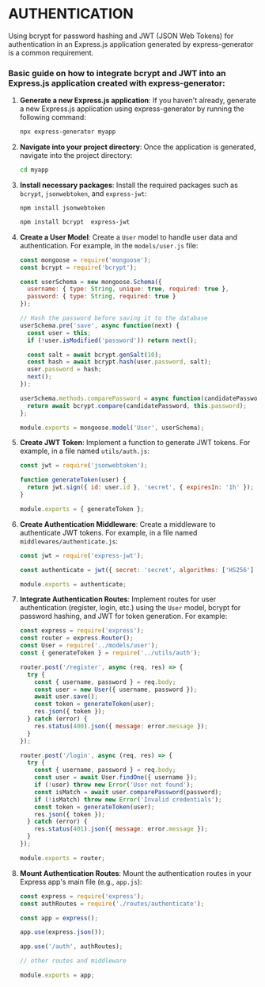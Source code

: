 # AUTHENTICATION

Using bcrypt for password hashing and JWT (JSON Web Tokens) for authentication in an Express.js application generated by express-generator is a common requirement. 

### Basic guide on how to integrate bcrypt and JWT into an Express.js application created with express-generator:

1. **Generate a new Express.js application**: If you haven't already, generate a new Express.js application using express-generator by running the following command:

   ```bash
   npx express-generator myapp
   ```

2. **Navigate into your project directory**: Once the application is generated, navigate into the project directory:

   ```bash
   cd myapp
   ```

3. **Install necessary packages**: Install the required packages such as `bcrypt`, `jsonwebtoken`, and `express-jwt`:

   ```
   npm install jsonwebtoken
   ```
   ```bash
   npm install bcrypt  express-jwt
   ```

4. **Create a User Model**: Create a `User` model to handle user data and authentication. For example, in the `models/user.js` file:

   ```javascript
   const mongoose = require('mongoose');
   const bcrypt = require('bcrypt');

   const userSchema = new mongoose.Schema({
     username: { type: String, unique: true, required: true },
     password: { type: String, required: true }
   });

   // Hash the password before saving it to the database
   userSchema.pre('save', async function(next) {
     const user = this;
     if (!user.isModified('password')) return next();

     const salt = await bcrypt.genSalt(10);
     const hash = await bcrypt.hash(user.password, salt);
     user.password = hash;
     next();
   });

   userSchema.methods.comparePassword = async function(candidatePassword) {
     return await bcrypt.compare(candidatePassword, this.password);
   };

   module.exports = mongoose.model('User', userSchema);
   ```

5. **Create JWT Token**: Implement a function to generate JWT tokens. For example, in a file named `utils/auth.js`:

   ```javascript
   const jwt = require('jsonwebtoken');

   function generateToken(user) {
     return jwt.sign({ id: user.id }, 'secret', { expiresIn: '1h' });
   }

   module.exports = { generateToken };
   ```

6. **Create Authentication Middleware**: Create a middleware to authenticate JWT tokens. For example, in a file named `middlewares/authenticate.js`:

   ```javascript
   const jwt = require('express-jwt');

   const authenticate = jwt({ secret: 'secret', algorithms: ['HS256'] });

   module.exports = authenticate;
   ```

7. **Integrate Authentication Routes**: Implement routes for user authentication (register, login, etc.) using the `User` model, bcrypt for password hashing, and JWT for token generation. For example:

   ```javascript
   const express = require('express');
   const router = express.Router();
   const User = require('../models/user');
   const { generateToken } = require('../utils/auth');

   router.post('/register', async (req, res) => {
     try {
       const { username, password } = req.body;
       const user = new User({ username, password });
       await user.save();
       const token = generateToken(user);
       res.json({ token });
     } catch (error) {
       res.status(400).json({ message: error.message });
     }
   });

   router.post('/login', async (req, res) => {
     try {
       const { username, password } = req.body;
       const user = await User.findOne({ username });
       if (!user) throw new Error('User not found');
       const isMatch = await user.comparePassword(password);
       if (!isMatch) throw new Error('Invalid credentials');
       const token = generateToken(user);
       res.json({ token });
     } catch (error) {
       res.status(401).json({ message: error.message });
     }
   });

   module.exports = router;
   ```

8. **Mount Authentication Routes**: Mount the authentication routes in your Express app's main file (e.g., `app.js`):

   ```javascript
   const express = require('express');
   const authRoutes = require('./routes/authenticate');

   const app = express();

   app.use(express.json());

   app.use('/auth', authRoutes);

   // other routes and middleware

   module.exports = app;
   ```

